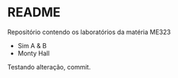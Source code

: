 # README

Repositório contendo os laboratórios da matéria ME323

- Sim A & B
- Monty Hall

Testando alteração, commit.